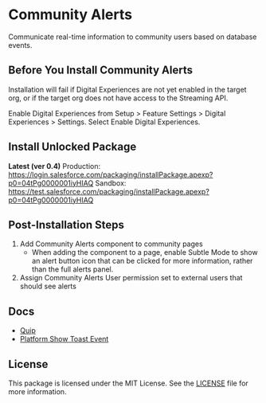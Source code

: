 # Community Alerts

Communicate real-time information to community users based on database events.

## Before You Install Community Alerts

Installation will fail if Digital Experiences are not yet enabled in the target org, or if the target org does not have access to the Streaming API.

Enable Digital Experiences from Setup > Feature Settings > Digital Experiences > Settings. Select Enable Digital Experiences.

## Install Unlocked Package

**Latest (ver 0.4)**
Production: https://login.salesforce.com/packaging/installPackage.apexp?p0=04tPg0000001iyHIAQ
Sandbox: https://test.salesforce.com/packaging/installPackage.apexp?p0=04tPg0000001iyHIAQ

## Post-Installation Steps

1. Add Community Alerts component to community pages
    - When adding the component to a page, enable Subtle Mode to show an alert button icon that can be clicked for more information, rather than the full alerts panel.
2. Assign Community Alerts User permission set to external users that should see alerts

## Docs

- [Quip](https://quip.com/WneAAPF0RFOo/Community-Alerts)
- [Platform Show Toast Event](https://developer.salesforce.com/docs/component-library/bundle/lightning-platform-show-toast-event/documentation)

## License
This package is licensed under the MIT License. See the [LICENSE](LICENSE.txt) file for more information.
